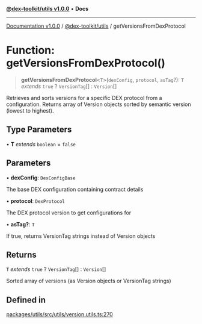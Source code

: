 [**@dex-toolkit/utils v1.0.0**](../README.md) • **Docs**

***

[Documentation v1.0.0](../../../packages.md) / [@dex-toolkit/utils](../README.md) / getVersionsFromDexProtocol

# Function: getVersionsFromDexProtocol()

> **getVersionsFromDexProtocol**\<`T`\>(`dexConfig`, `protocol`, `asTag`?): `T` *extends* `true` ? `VersionTag`[] : `Version`[]

Retrieves and sorts versions for a specific DEX protocol from a configuration.
Returns array of Version objects sorted by semantic version (lowest to highest).

## Type Parameters

• **T** *extends* `boolean` = `false`

## Parameters

• **dexConfig**: `DexConfigBase`

The base DEX configuration containing contract details

• **protocol**: `DexProtocol`

The DEX protocol version to get configurations for

• **asTag?**: `T`

If true, returns VersionTag strings instead of Version objects

## Returns

`T` *extends* `true` ? `VersionTag`[] : `Version`[]

Sorted array of versions (as Version objects or VersionTag strings)

## Defined in

[packages/utils/src/utils/version.utils.ts:270](https://github.com/niZmosis/dex-toolkit/blob/3d8b41b44787b30fbea5de3ab4737662ffb61bc8/packages/utils/src/utils/version.utils.ts#L270)
